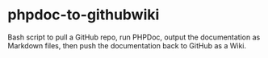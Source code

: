 # phpdoc-to-githubwiki
Bash script to pull a GitHub repo, run PHPDoc, output the documentation as Markdown files, then push the documentation back to GitHub as a Wiki.
